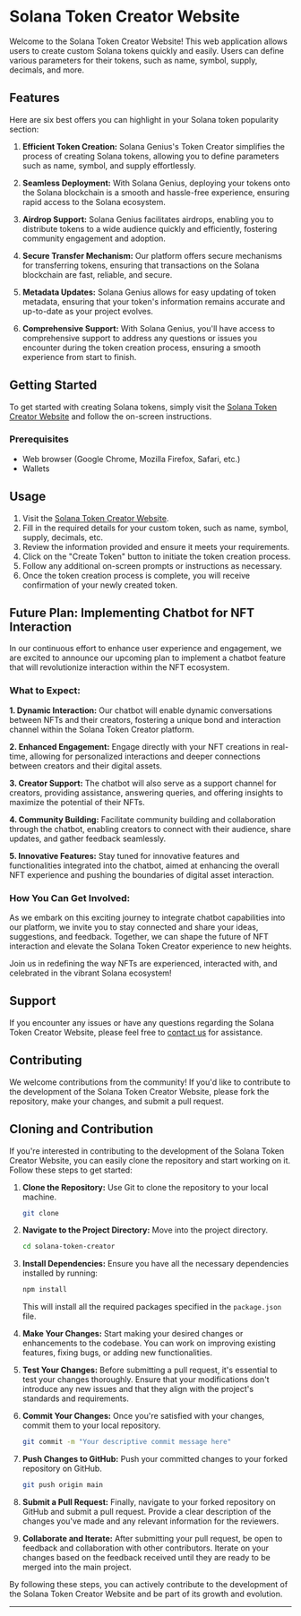 

# Solana Token Creator Website

Welcome to the Solana Token Creator Website! This web application allows users to create custom Solana tokens quickly and easily. Users can define various parameters for their tokens, such as name, symbol, supply, decimals, and more.

## Features

Here are six best offers you can highlight in your Solana token popularity section:

1. **Efficient Token Creation:** Solana Genius's Token Creator simplifies the process of creating Solana tokens, allowing you to define parameters such as name, symbol, and supply effortlessly.

2. **Seamless Deployment:** With Solana Genius, deploying your tokens onto the Solana blockchain is a smooth and hassle-free experience, ensuring rapid access to the Solana ecosystem.

3. **Airdrop Support:** Solana Genius facilitates airdrops, enabling you to distribute tokens to a wide audience quickly and efficiently, fostering community engagement and adoption.

4. **Secure Transfer Mechanism:** Our platform offers secure mechanisms for transferring tokens, ensuring that transactions on the Solana blockchain are fast, reliable, and secure.

5. **Metadata Updates:** Solana Genius allows for easy updating of token metadata, ensuring that your token's information remains accurate and up-to-date as your project evolves.

6. **Comprehensive Support:** With Solana Genius, you'll have access to comprehensive support to address any questions or issues you encounter during the token creation process, ensuring a smooth experience from start to finish.
## Getting Started

To get started with creating Solana tokens, simply visit the [Solana Token Creator Website]() and follow the on-screen instructions.

### Prerequisites

- Web browser (Google Chrome, Mozilla Firefox, Safari, etc.)
- Wallets

## Usage

1. Visit the [Solana Token Creator Website]().
2. Fill in the required details for your custom token, such as name, symbol, supply, decimals, etc.
3. Review the information provided and ensure it meets your requirements.
4. Click on the "Create Token" button to initiate the token creation process.
5. Follow any additional on-screen prompts or instructions as necessary.
6. Once the token creation process is complete, you will receive confirmation of your newly created token.

## Future Plan: Implementing Chatbot for NFT Interaction

In our continuous effort to enhance user experience and engagement, we are excited to announce our upcoming plan to implement a chatbot feature that will revolutionize interaction within the NFT ecosystem.

### What to Expect:

**1. Dynamic Interaction:** Our chatbot will enable dynamic conversations between NFTs and their creators, fostering a unique bond and interaction channel within the Solana Token Creator platform.

**2. Enhanced Engagement:** Engage directly with your NFT creations in real-time, allowing for personalized interactions and deeper connections between creators and their digital assets.

**3. Creator Support:** The chatbot will also serve as a support channel for creators, providing assistance, answering queries, and offering insights to maximize the potential of their NFTs.

**4. Community Building:** Facilitate community building and collaboration through the chatbot, enabling creators to connect with their audience, share updates, and gather feedback seamlessly.

**5. Innovative Features:** Stay tuned for innovative features and functionalities integrated into the chatbot, aimed at enhancing the overall NFT experience and pushing the boundaries of digital asset interaction.

### How You Can Get Involved:

As we embark on this exciting journey to integrate chatbot capabilities into our platform, we invite you to stay connected and share your ideas, suggestions, and feedback. Together, we can shape the future of NFT interaction and elevate the Solana Token Creator experience to new heights.

Join us in redefining the way NFTs are experienced, interacted with, and celebrated in the vibrant Solana ecosystem!



## Support

If you encounter any issues or have any questions regarding the Solana Token Creator Website, please feel free to [contact us]() for assistance.

## Contributing

We welcome contributions from the community! If you'd like to contribute to the development of the Solana Token Creator Website, please fork the repository, make your changes, and submit a pull request.


## Cloning and Contribution

If you're interested in contributing to the development of the Solana Token Creator Website, you can easily clone the repository and start working on it. Follow these steps to get started:

1. **Clone the Repository:** Use Git to clone the repository to your local machine.

   ```bash
   git clone 
   ```

2. **Navigate to the Project Directory:** Move into the project directory.

   ```bash
   cd solana-token-creator
   ```

3. **Install Dependencies:** Ensure you have all the necessary dependencies installed by running:

   ```bash
   npm install
   ```

   This will install all the required packages specified in the `package.json` file.

4. **Make Your Changes:** Start making your desired changes or enhancements to the codebase. You can work on improving existing features, fixing bugs, or adding new functionalities.

5. **Test Your Changes:** Before submitting a pull request, it's essential to test your changes thoroughly. Ensure that your modifications don't introduce any new issues and that they align with the project's standards and requirements.

6. **Commit Your Changes:** Once you're satisfied with your changes, commit them to your local repository.

   ```bash
   git commit -m "Your descriptive commit message here"
   ```

7. **Push Changes to GitHub:** Push your committed changes to your forked repository on GitHub.

   ```bash
   git push origin main
   ```

8. **Submit a Pull Request:** Finally, navigate to your forked repository on GitHub and submit a pull request. Provide a clear description of the changes you've made and any relevant information for the reviewers.

9. **Collaborate and Iterate:** After submitting your pull request, be open to feedback and collaboration with other contributors. Iterate on your changes based on the feedback received until they are ready to be merged into the main project.

By following these steps, you can actively contribute to the development of the Solana Token Creator Website and be part of its growth and evolution.

---
